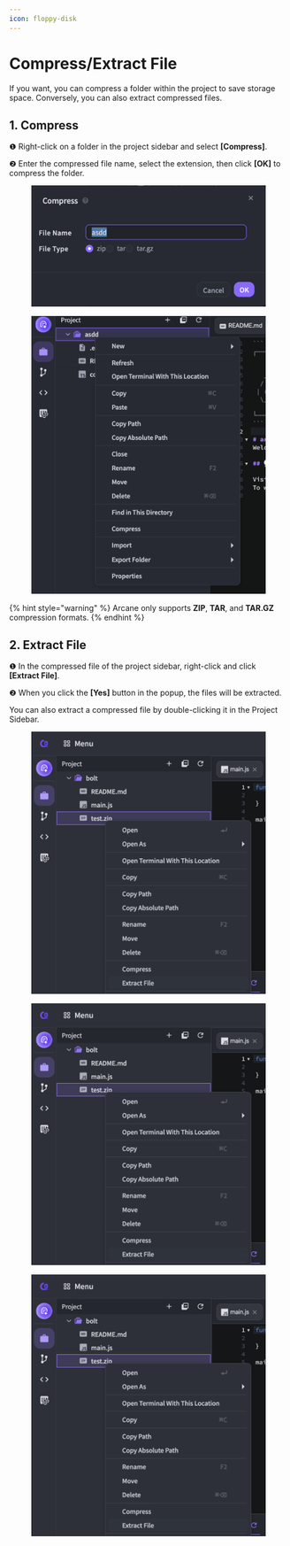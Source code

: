 ```yaml
---
icon: floppy-disk
---
```


# Compress/Extract File

If you want, you can compress a folder within the project to save storage space. Conversely, you can also extract compressed files.

## 1. Compress

❶ Right-click on a folder in the project sidebar and select **\[Compress]**.

❷ Enter the compressed file name, select the extension, then click **\[OK]** to compress the folder.

<div><figure><img src="../../../.gitbook/assets/2.png" alt=""><figcaption></figcaption></figure> <figure><img src="../../../.gitbook/assets/1.png" alt=""><figcaption></figcaption></figure></div>

{% hint style="warning" %}
Arcane only supports **ZIP**, **TAR**, and **TAR.GZ** compression formats.
{% endhint %}



## 2. Extract File

❶ In the compressed file of the project sidebar, right-click and click **\[Extract File]**.

❷ When you click the **\[Yes]** button in the popup, the files will be extracted.&#x20;

You can also extract a compressed file by double-clicking it in the Project Sidebar.

<figure><img src="../../../.gitbook/assets/extract_file.png" alt=""><figcaption></figcaption></figure>

<figure><img src="../../../.gitbook/assets/decompress.png" alt=""><figcaption></figcaption></figure>





<figure><img src="../../../.gitbook/assets/decompress.png" alt=""><figcaption></figcaption></figure>
